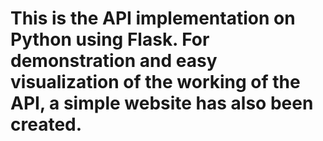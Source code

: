 # This is the API implementation on Python using Flask. For demonstration and easy visualization of the working of the API, a simple website has also been created.
